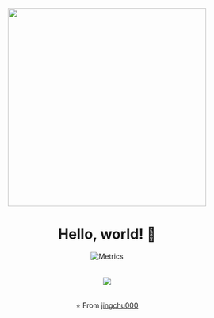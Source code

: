 <div align="center">
<img src="https://i.imgur.com/8MupZHY.gif" width="400px" />
<br>

# Hello, world! 👋

![Metrics](https://github.com/jingchu000/jingchu000/blob/main/github-metrics.svg)
<br>
<br>
<br>
<img src="https://github-readme-stats.vercel.app/api?username=jingchu000&show_icons=true" />
<br>
<br>

⭐️ From [jingchu000](https://github.com/jingchu000)
</div>

